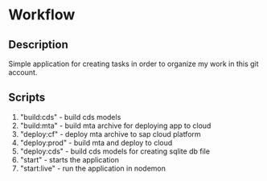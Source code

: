 # Workflow

## Description
Simple application for creating tasks in order to organize my work in this git account.

## Scripts
1. "build:cds" - build cds models
2. "build:mta" - build mta archive for deploying app to cloud
3. "deploy:cf" - deploy mta archive to sap cloud platform
4. "deploy:prod" - build mta and deploy to cloud
5. "deploy:cds" - build cds models for creating sqlite db file
6. "start" - starts the application
7. "start:live" - run the application in nodemon
